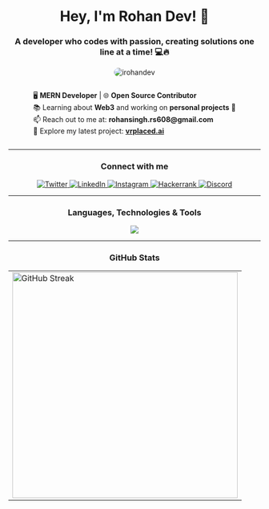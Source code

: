 <h1 align="center">Hey, I'm Rohan Dev! 👋</h1>
<h3 align="center">A developer who codes with passion, creating solutions one line at a time! 💻🔥</h3>

<p align="center">
  <img 
    src="https://komarev.com/ghpvc/?username=irohandev&label=Profile%20Views&color=brightgreen&style=for-the-badge" 
    alt="irohandev" 
    style="border-radius: 15px;"/>
</p>

<div style="display: flex; justify-content: center; align-items: center;">
  <div>
    <ul style="list-style: none; padding: 0;">
      <li>🖥 <strong>MERN Developer</strong> | 🌐 <strong>Open Source Contributor</strong></li>
      <li>📚 Learning about <strong>Web3</strong> and working on <strong>personal projects</strong> 🚀</li>
      <li>📫 Reach out to me at: <strong>rohansingh.rs608@gmail.com</strong></li>
      <li>🔗 Explore my latest project: <a href="https://vrplaced.ai" target="_blank"><strong>vrplaced.ai</strong></a></li>
    </ul>
  </div>
</div>


---
<h3 align="center">Connect with me</h3>
<p align="center" style="margin: 10px 0;">
  <a href="https://x.com/irohandev" target="blank">
    <img src="https://img.shields.io/badge/Twitter-1DA1F2?style=for-the-badge&logo=twitter&logoColor=white" alt="Twitter"/>
  </a>
  <a href="https://linkedin.com/in/rohan-dev-singh-048511210" target="blank">
    <img src="https://img.shields.io/badge/LinkedIn-0077B5?style=for-the-badge&logo=linkedin&logoColor=white" alt="LinkedIn"/>
  </a>
  <a href="https://instagram.com/irohandev" target="blank">
    <img src="https://img.shields.io/badge/Instagram-E4405F?style=for-the-badge&logo=instagram&logoColor=white" alt="Instagram"/>
  </a>
  <a href="https://www.hackerrank.com/rohansingh_rs608" target="blank">
    <img src="https://img.shields.io/badge/-Hackerrank-2EC866?style=for-the-badge&logo=HackerRank&logoColor=white" alt="Hackerrank"/>
  </a>
  <a href="" target="blank">
    <img src="https://img.shields.io/badge/Discord-7289DA?style=for-the-badge&logo=discord&logoColor=white" alt="Discord"/>
  </a>
</p>

---

<h3 align="center">Languages, Technologies & Tools</h3>
<p align="center">
  <a href="https://skillicons.dev">
    <img src="https://skillicons.dev/icons?i=html,css,tailwind,js,ts,react,redux,nodejs,express,nextjs,prisma,postgres,mongodb,mysql,firebase,figma,mui,linux,docker,kubernetes,notion,vscode,vite,git,github,vercel,netlify,postman,python,threejs" />
  </a>
</p>

---

<h3 align="center">GitHub Stats</h3>

<table align="center">
  <tr>
    <td>
      <img src="https://github-readme-streak-stats.herokuapp.com/?user=irohandev&theme=radical" alt="GitHub Streak" width="450"/>
    </td>
  </tr>
</table>

